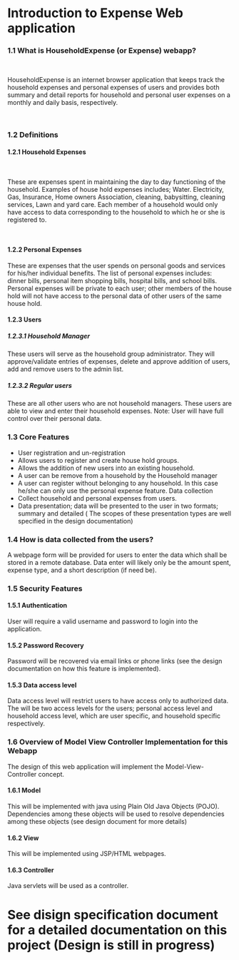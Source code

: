 # Introduction to Expense Web application

<h3> 1.1	What is HouseholdExpense (or Expense) webapp? </h3> <br>
<p> HouseholdExpense is an internet browser application that keeps track the household expenses and personal expenses of users and provides both summary and detail reports for household and personal user expenses on a monthly and daily basis, respectively.</p> <br>  

<h3> 1.2	Definitions </h3> 

<h4> 1.2.1	Household Expenses </h4> <br>
<p> These are expenses spent in maintaining the day to day functioning of the household. Examples of house hold expenses includes; Water. Electricity, Gas, Insurance, Home owners Association, cleaning, babysitting, cleaning services, Lawn and yard care.   
Each member of a household would only have access to data corresponding to the household to which he or she is registered to. </p> <br>

<h4> 1.2.2	Personal Expenses </h4> 
<p> These are expenses that the user spends on personal goods and services for his/her individual benefits. The list of personal expenses includes: dinner bills, personal item shopping bills, hospital bills, and school bills.
Personal expenses will be private to each user; other members of the house hold will not have access to the personal data of other users of the same house hold. </p>

<h4> 1.2.3	Users </h4> 
<h5> 1.2.3.1	Household Manager </h5> 
<p> These users will serve as the household group administrator. They will approve/validate entries of expenses, delete and approve addition of users, add and remove users to the admin list. <p>  
<h5> 1.2.3.2	Regular users </h5> 
These are all other users who are not household managers. These users are able to view and enter their household expenses.
Note: User will have full control over their personal data. 
<h3> 1.3	Core Features </h3> 
<ul> 
    <li> User registration and un-registration </li>
    <li> Allows users to register and create house hold groups. </li>
    <li> Allows the addition of new users into an existing household. </li>
    <li> A user can be remove from a household by the Household manager </li>
    <li> A user can register without belonging to any household. In this case he/she can only use the personal expense feature. 
Data collection  </li>
    <li> Collect household and personal expenses from users. </li>
    <li> Data presentation; data will be presented to the user in two formats; summary and detailed ( The scopes of these presentation types are well specified in the design documentation) </li>
</ul> 

<h3> 1.4	How is data collected from the users? </h3>
A webpage form will be provided for users to enter the data which shall be stored in a remote database. Data enter will likely only be the amount spent, expense type, and a short description (if need be). 
<h3> 1.5	Security Features </h3> 
<h4> 1.5.1	Authentication </h4>
User will require a valid username and password to login into the application.
<h4> 1.5.2	Password Recovery </h4>
Password will be recovered via email links or phone links (see the design documentation on how this feature is implemented). 
<h4> 1.5.3	Data access level </h4>
<p> Data access level will restrict users to have access only to authorized data. The will be two access levels for the users; personal access level and household access level, which are user specific, and household specific respectively. </p>

<h3> 1.6	Overview of Model View Controller Implementation for this Webapp </h3>
The design of this web application will implement the Model-View-Controller concept. 
<h4> 1.6.1	Model </h4>
This will be implemented with java using Plain Old Java Objects (POJO). Dependencies among these objects will be used to resolve dependencies among these objects (see design document for more details) 
<h4> 1.6.2	View  </h4>
This will be implemented using JSP/HTML webpages. 
<h4> 1.6.3	Controller </h4>
Java servlets will be used as a controller. 

# See disign specification document for a detailed documentation on this project (Design is still in progress) 
